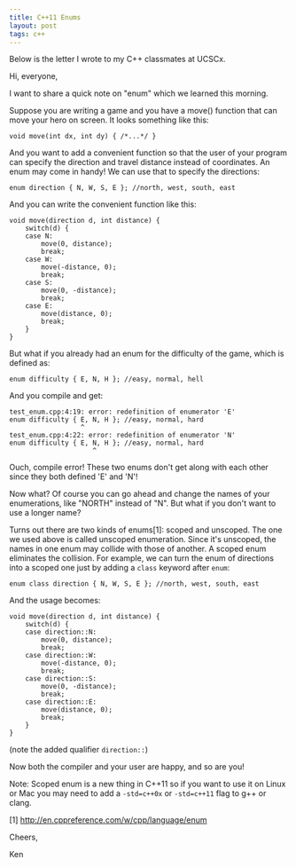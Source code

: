 ```yaml
---
title: C++11 Enums
layout: post
tags: c++ 
---
```


Below is the letter I wrote to my C++ classmates at UCSCx.

Hi, everyone,
 
I want to share a quick note on "enum" which we learned this morning.
 
Suppose you are writing a game and you have a move() function that can move your hero on screen. It looks something like this:
 
    void move(int dx, int dy) { /*...*/ }
 
And you want to add a convenient function so that the user of your program can specify the direction and travel distance instead of coordinates. An enum may come in handy! We can use that to specify the directions:
 
    enum direction { N, W, S, E }; //north, west, south, east
 
And you can write the convenient function like this:
 
    void move(direction d, int distance) {
        switch(d) {
        case N:
            move(0, distance);
            break;
        case W:
            move(-distance, 0);
            break;
        case S:
            move(0, -distance);
            break;
        case E:
            move(distance, 0);
            break;
        }
    }
 
But what if you already had an enum for the difficulty of the game, which is defined as:
 
    enum difficulty { E, N, H }; //easy, normal, hell
 
And you compile and get:
 
    test_enum.cpp:4:19: error: redefinition of enumerator 'E'
    enum difficulty { E, N, H }; //easy, normal, hard
                      ^
    test_enum.cpp:4:22: error: redefinition of enumerator 'N'
    enum difficulty { E, N, H }; //easy, normal, hard
                         ^
Ouch, compile error! These two enums don't get along with each other since they both defined 'E' and 'N'!
 
Now what? Of course you can go ahead and change the names of your enumerations, like "NORTH" instead of "N". But what if you don't want to use a longer name?
 
Turns out there are two kinds of enums[1]: scoped and unscoped. The one we used above is called unscoped enumeration. Since it's unscoped, the names in one enum may collide with those of another. A scoped enum eliminates the collision. For example, we can turn the enum of directions into a scoped one just by adding a `class` keyword after `enum`: 
 
    enum class direction { N, W, S, E }; //north, west, south, east
 
And the usage becomes:
 
    void move(direction d, int distance) {
        switch(d) {
        case direction::N:
            move(0, distance);
            break;
        case direction::W:
            move(-distance, 0);
            break;
        case direction::S:
            move(0, -distance);
            break;
        case direction::E:
            move(distance, 0);
            break;
        }
    }
 
(note the added qualifier `direction::`)
 
Now both the compiler and your user are happy, and so are you!
 
Note: Scoped enum is a new thing in C++11 so if you want to use it on Linux or Mac you may need to add a `-std=c++0x` or `-std=c++11` flag to g++ or clang.
 
[1] http://en.cppreference.com/w/cpp/language/enum
 
Cheers,
 
Ken

